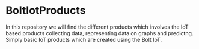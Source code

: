 # BoltIotProducts
In this repository we will find the different products which involves the IoT based products collecting data, representing data on graphs and predictng.
Simply basic IoT products which are created using the Bolt IoT.
